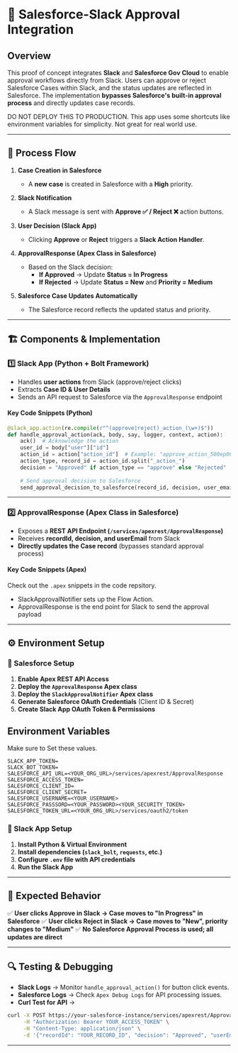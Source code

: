 # 🚀 Salesforce-Slack Approval Integration

## Overview
This proof of concept integrates **Slack** and **Salesforce Gov Cloud** to enable approval workflows directly from Slack. Users can approve or reject Salesforce Cases within Slack, and the status updates are reflected in Salesforce. The implementation **bypasses Salesforce's built-in approval process** and directly updates case records.

DO NOT DEPLOY THIS TO PRODUCTION. This app uses some shortcuts like environment variables for simplicity. Not great for real world use. 

---

## 🔄 Process Flow
1. **Case Creation in Salesforce**
   - A **new case** is created in Salesforce with a **High** priority.

2. **Slack Notification**
   - A Slack message is sent with **Approve ✅ / Reject ❌** action buttons.

3. **User Decision (Slack App)**
   - Clicking **Approve** or **Reject** triggers a **Slack Action Handler**.

4. **ApprovalResponse (Apex Class in Salesforce)**
   - Based on the Slack decision:
     - **If Approved** → Update **Status = In Progress**
     - **If Rejected** → Update **Status = New** and **Priority = Medium**

5. **Salesforce Case Updates Automatically**
   - The Salesforce record reflects the updated status and priority.

---

## 🏗️ Components & Implementation

### **1️⃣ Slack App (Python + Bolt Framework)**
- Handles **user actions** from Slack (approve/reject clicks)
- Extracts **Case ID & User Details**
- Sends an API request to Salesforce via the `ApprovalResponse` endpoint

#### **Key Code Snippets (Python)**
```python
@slack_app.action(re.compile(r"^(approve|reject)_action_(\w+)$"))
def handle_approval_action(ack, body, say, logger, context, action):
    ack()  # Acknowledge the action
    user_id = body["user"]["id"]
    action_id = action["action_id"]  # Example: "approve_action_500ep0000024aVHAAY"
    action_type, record_id = action_id.split("_action_")
    decision = "Approved" if action_type == "approve" else "Rejected"
    
    # Send approval decision to Salesforce
    send_approval_decision_to_salesforce(record_id, decision, user_email)
```

---

### **2️⃣ ApprovalResponse (Apex Class in Salesforce)**
- Exposes a **REST API Endpoint (`/services/apexrest/ApprovalResponse`)**
- Receives **recordId, decision, and userEmail** from Slack
- **Directly updates the Case record** (bypasses standard approval process)

#### **Key Code Snippets (Apex)**
Check out the `.apex` snippets in the code repsitory. 
- SlackApprovalNotifier sets up the Flow Action.
- ApprovalResponse is the end point for Slack to send the approval payload

---

## ⚙️ Environment Setup
### **🔹 Salesforce Setup**
1. **Enable Apex REST API Access**
2. **Deploy the `ApprovalResponse` Apex class**
3. **Deploy the `SlackApprovalNotifier` Apex class**
4. **Generate Salesforce OAuth Credentials** (Client ID & Secret)
5. **Create Slack App OAuth Token & Permissions**

## Environment Variables
Make sure to Set these values. 
```
SLACK_APP_TOKEN=
SLACK_BOT_TOKEN=
SALESFORCE_API_URL=<YOUR_ORG_URL>/services/apexrest/ApprovalResponse
SALESFORCE_ACCESS_TOKEN=
SALESFORCE_CLIENT_ID=
SALESFORCE_CLIENT_SECRET=
SALESFORCE_USERNAME=<YOUR_USERNAME>
SALESFORCE_PASSSORD=<YOUR_PASSWORD><YOUR_SECURITY_TOKEN>
SALESFORCE_TOKEN_URL=<YOUR_ORG_URL>/services/oauth2/token
```

### **🔹 Slack App Setup**
1. **Install Python & Virtual Environment**
2. **Install dependencies (`slack_bolt`, `requests`, etc.)**
3. **Configure `.env` file with API credentials**
4. **Run the Slack App**

---

## 🎯 Expected Behavior
✅ **User clicks Approve in Slack → Case moves to "In Progress" in Salesforce**
✅ **User clicks Reject in Slack → Case moves to "New", priority changes to "Medium"**
✅ **No Salesforce Approval Process is used; all updates are direct**

---

## 🔍 Testing & Debugging
- **Slack Logs** → Monitor `handle_approval_action()` for button click events.
- **Salesforce Logs** → Check `Apex Debug Logs` for API processing issues.
- **Curl Test for API** →
```sh
curl -X POST https://your-salesforce-instance/services/apexrest/ApprovalResponse \
     -H "Authorization: Bearer YOUR_ACCESS_TOKEN" \
     -H "Content-Type: application/json" \
     -d '{"recordId": "YOUR_RECORD_ID", "decision": "Approved", "userEmail": "user@example.com"}'
```

---

